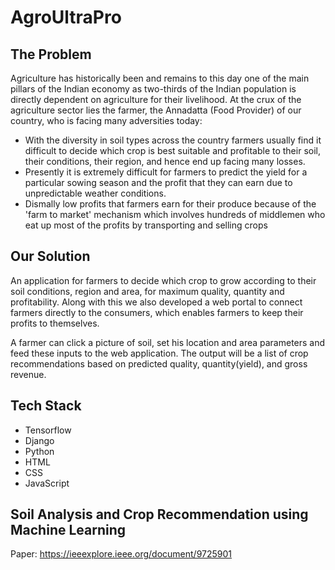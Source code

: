 # AgroUltraPro

## The Problem
Agriculture has historically been and remains to this day one of the main pillars of the Indian economy as two-thirds of the Indian population is directly dependent on agriculture for their livelihood. At the crux of the agriculture sector lies the farmer, the Annadatta (Food Provider) of our country, who is facing many adversities today:

* With the diversity in soil types across the country farmers usually find it difficult to decide which crop is best suitable and profitable to their soil, their conditions, their region, and hence end up facing many losses. 
* Presently it is extremely difficult for farmers to predict the yield for a particular sowing season and the profit that they can earn due to unpredictable weather conditions.
* Dismally low profits that farmers earn for their produce because of the 'farm to market' mechanism which involves hundreds of middlemen who eat up most of the profits by transporting and selling crops

## Our Solution
An application for farmers to decide which crop to grow according to their soil conditions, region and area, for maximum quality, quantity and profitability. Along with this we also developed a web portal to connect farmers directly to the consumers, which enables farmers to keep their profits to themselves. 

A farmer can click a picture of soil, set his location and area parameters and feed these inputs to the web application. The output will be a list of crop recommendations based on predicted quality, quantity(yield), and gross revenue.

## Tech Stack
- Tensorflow
- Django
- Python
- HTML
- CSS
- JavaScript

## Soil Analysis and Crop Recommendation using Machine Learning
Paper: https://ieeexplore.ieee.org/document/9725901